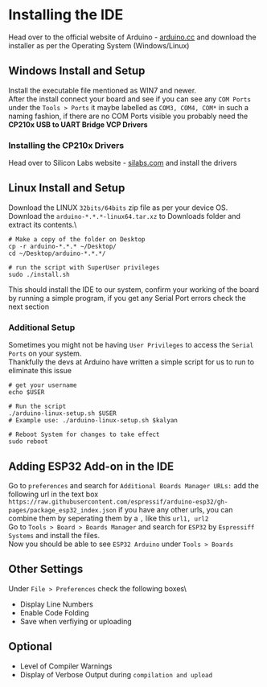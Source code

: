# Installing the IDE
Head over to the official website of Arduino - [arduino.cc](https://www.arduino.cc/en/software) and download the installer as per the Operating System (Windows/Linux)

## Windows Install and Setup
Install the executable file mentioned as WIN7 and newer.\
After the install connect your board and see if you can see any `COM Ports` under the `Tools > Ports` it maybe labelled as `COM3, COM4, COM*` in such a naming fashion, if there are no COM Ports visible you probably need the **CP210x USB to UART Bridge VCP Drivers** 

### Installing the CP210x Drivers
Head over to Silicon Labs website - [silabs.com](https://www.silabs.com/developers/usb-to-uart-bridge-vcp-drivers) and install the drivers

## Linux Install and Setup
Download the LINUX `32bits/64bits` zip file as per your device OS.\
Download the `arduino-*.*.*-linux64.tar.xz` to Downloads folder and extract its contents.\
```
# Make a copy of the folder on Desktop
cp -r arduino-*.*.* ~/Desktop/
cd ~/Desktop/arduino-*.*.*/

# run the script with SuperUser privileges
sudo ./install.sh
```
This should install the IDE to our system, confirm your working of the board by running a simple program, if you get any Serial Port errors check the next section 

### Additional Setup
Sometimes you might not be having `User Privileges` to access the `Serial Ports` on your system.\
Thankfully the devs at Arduino have written a simple script for us to run to eliminate this issue
```
# get your username
echo $USER

# Run the script
./arduino-linux-setup.sh $USER
# Example use: ./arduino-linux-setup.sh $kalyan

# Reboot System for changes to take effect
sudo reboot
```

## Adding ESP32 Add-on in the IDE
Go to `preferences` and search for `Additional Boards Manager URLs:` add the following url in the text box `https://raw.githubusercontent.com/espressif/arduino-esp32/gh-pages/package_esp32_index.json` if you have any other urls, you can combine them by seperating them by a `,` like this `url1, url2`\
Go to `Tools > Board > Boards Manager` and search for `ESP32` by `Espressiff Systems` and install the files.\
Now you should be able to see `ESP32 Arduino` under `Tools > Boards`

## Other Settings
Under `File > Preferences` check the following boxes\
- Display Line Numbers
- Enable Code Folding
- Save when verfiying or uploading

## Optional
- Level of Compiler Warnings
- Display of Verbose Output during `compilation and upload`